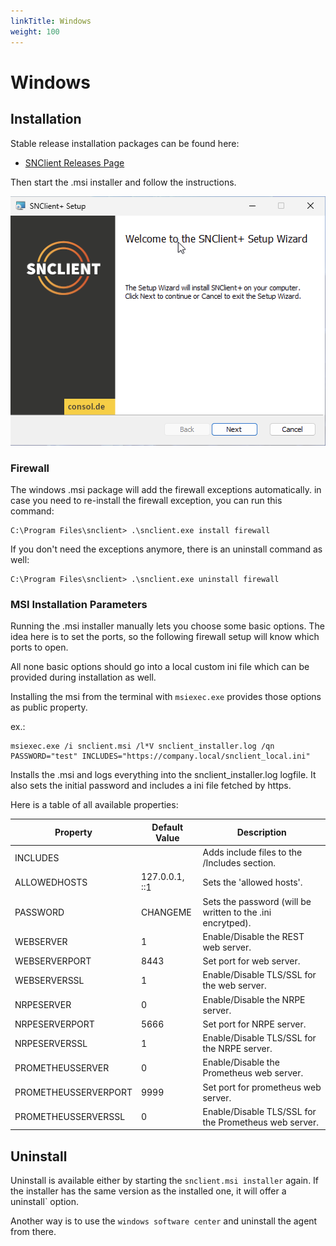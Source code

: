```yaml
---
linkTitle: Windows
weight: 100
---
```


# Windows

## Installation

Stable release installation packages can be found here:

- [SNClient Releases Page](https://github.com/ConSol-Monitoring/snclient/releases)

Then start the .msi installer and follow the instructions.

![MSI Installer](msi.png "MSI Installer")

### Firewall

The windows .msi package will add the firewall exceptions automatically. in
case you need to re-install the firewall exception, you can run this command:

    C:\Program Files\snclient> .\snclient.exe install firewall

If you don't need the exceptions anymore, there is an uninstall command as well:

    C:\Program Files\snclient> .\snclient.exe uninstall firewall

### MSI Installation Parameters

Running the .msi installer manually lets you choose some basic options. The idea
here is to set the ports, so the following firewall setup will know which ports
to open.

All none basic options should go into a local custom ini file which can be
provided during installation as well.

Installing the msi from the terminal with `msiexec.exe` provides those options
as public property.

ex.:

    msiexec.exe /i snclient.msi /l*V snclient_installer.log /qn PASSWORD="test" INCLUDES="https://company.local/snclient_local.ini"

Installs the .msi and logs everything into the snclient_installer.log logfile. It
also sets the initial password and includes a ini file fetched by https.

Here is a table of all available properties:

| Property             | Default Value     | Description |
| -------------------- | ----------------- | ----------- |
| INCLUDES             |                   | Adds include files to the /Includes section. |
| ALLOWEDHOSTS         | 127.0.0.1, ::1    | Sets the 'allowed hosts'. |
| PASSWORD             | CHANGEME          | Sets the password (will be written to the .ini encrytped). |
| WEBSERVER            | 1                 | Enable/Disable the REST web server. |
| WEBSERVERPORT        | 8443              | Set port for web server. |
| WEBSERVERSSL         | 1                 | Enable/Disable TLS/SSL for the web server. |
| NRPESERVER           | 0                 | Enable/Disable the NRPE server. |
| NRPESERVERPORT       | 5666              | Set port for NRPE server. |
| NRPESERVERSSL        | 1                 | Enable/Disable TLS/SSL for the NRPE server. |
| PROMETHEUSSERVER     | 0                 | Enable/Disable the Prometheus web server. |
| PROMETHEUSSERVERPORT | 9999              | Set port for prometheus web server. |
| PROMETHEUSSERVERSSL  | 0                 | Enable/Disable TLS/SSL for the Prometheus web server. |

## Uninstall

Uninstall is available either by starting the `snclient.msi installer` again. If the installer has the same version as the
installed one, it will offer a uninstall` option.

Another way is to use the `windows software center` and uninstall the agent from there.
